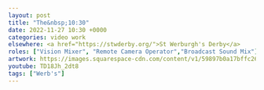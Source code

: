 ```yaml
---
layout: post
title: "The&nbsp;10:30"
date: 2022-11-27 10:30 +0000
categories: video work
elsewhere: <a href="https://stwderby.org/">St Werburgh's Derby</a>
roles: ["Vision Mixer", "Remote Camera Operator","Broadcast Sound Mix"]
artwork: https://images.squarespace-cdn.com/content/v1/59897b0a17bffc269e4fec9b/1575027689741-23EFSM1EWOSUABC1BZVK/St+Werburgh%27s+Logo+-+White-Trans.png?format=1500w
youtube: TD18Jh_2dt8
tags: ["Werb's"]
---
```

